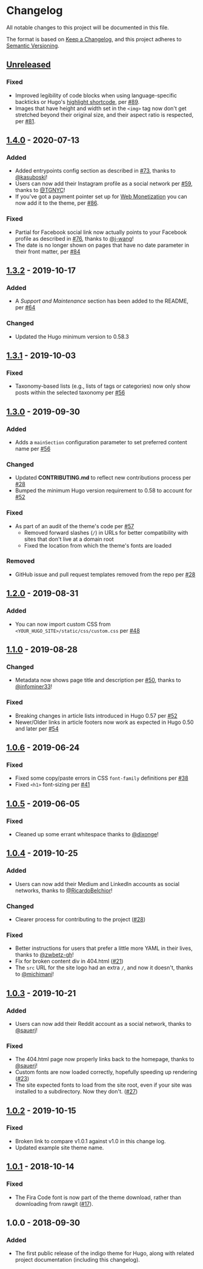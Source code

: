 # Changelog

All notable changes to this project will be documented in this file.

The format is based on [Keep a Changelog](https://keepachangelog.com/en/1.0.0/),
and this project adheres to [Semantic Versioning](https://semver.org/spec/v2.0.0.html).

## [Unreleased]

### Fixed

- Improved legibility of code blocks when using language-specific backticks or Hugo's [highlight shortcode](https://github.com/AngeloStavrow/indigo/issues/89), per [#89](https://github.com/AngeloStavrow/indigo/issues/89).
- Images that have height and width set in the `<img>` tag now don't get stretched beyond their original size, and their aspect ratio is respected, per [#81](https://github.com/AngeloStavrow/indigo/issues/81).

## [1.4.0] - 2020-07-13

### Added

- Added entrypoints config section as described in [#73](https://github.com/AngeloStavrow/indigo/issues/73), thanks to [@kasuboski](https://github.com/kasuboski)!
- Users can now add their Instagram profile as a social network per [#59](https://github.com/AngeloStavrow/indigo/issues/59), thanks to [@TGNYC](https://github.com/TGNYC)!
- If you've got a payment pointer set up for [Web Monetization](https://webmonetization.org/) you can now add it to the theme, per [#86](https://github.com/AngeloStavrow/indigo/issues/86).

### Fixed

- Partial for Facebook social link now actually points to your Facebook profile as described in [#76](https://github.com/AngeloStavrow/indigo/issues/76), thanks to [@j-wang](https://github.com/j-wang)!
- The date is no longer shown on pages that have no date parameter in their front matter, per [#84](https://github.com/AngeloStavrow/indigo/issues/84)

## [1.3.2] - 2019-10-17

### Added

- A _Support and Maintenance_ section has been added to the README, per [#64](https://github.com/AngeloStavrow/indigo/issues/64)

### Changed

- Updated the Hugo minimum version to 0.58.3

## [1.3.1] - 2019-10-03

### Fixed

- Taxonomy-based lists (e.g., lists of tags or categories) now only show posts within the selected taxonomy per [#56](https://github.com/AngeloStavrow/indigo/issues/56)

## [1.3.0] - 2019-09-30

### Added

- Adds a `mainSection` configuration parameter to set preferred content name per [#56](https://github.com/AngeloStavrow/indigo/issues/56)

### Changed

- Updated **CONTRIBUTING.md** to reflect new contributions process per [#28](https://github.com/AngeloStavrow/indigo/issues/28)
- Bumped the minimum Hugo version requirement to 0.58 to account for [#52](https://github.com/AngeloStavrow/indigo/issues/52)

### Fixed

- As part of an audit of the theme's code per [#57](https://github.com/AngeloStavrow/indigo/issues/57)
  - Removed forward slashes (`/`) in URLs for better compatibility with sites that don't live at a domain root
  - Fixed the location from which the theme's fonts are loaded

### Removed

- GitHub issue and pull request templates removed from the repo per [#28](https://github.com/AngeloStavrow/indigo/issues/28)

## [1.2.0] - 2019-08-31

### Added

- You can now import custom CSS from `<YOUR_HUGO_SITE>/static/css/custom.css` per [#48](https://github.com/AngeloStavrow/indigo/issues/48)

## [1.1.0] - 2019-08-28

### Changed

- Metadata now shows page title and description per [#50](https://github.com/AngeloStavrow/indigo/issues/50), thanks to [@infominer33](https://github.com/infominer33)!

### Fixed

- Breaking changes in article lists introduced in Hugo 0.57 per [#52](https://github.com/AngeloStavrow/indigo/issues/52)
- Newer/Older links in article footers now work as expected in Hugo 0.50 and later per [#54](https://github.com/AngeloStavrow/indigo/issues/54)

## [1.0.6] - 2019-06-24

### Fixed

- Fixed some copy/paste errors in CSS `font-family` definitions per [#38](https://github.com/AngeloStavrow/indigo/issues/38)
- Fixed `<h1>` font-sizing per [#41](https://github.com/AngeloStavrow/indigo/issues/41)

## [1.0.5] - 2019-06-05

### Fixed

- Cleaned up some errant whitespace thanks to [@dixonge](https://github.com/dixonge)!

## [1.0.4] - 2019-10-25

### Added

- Users can now add their Medium and LinkedIn accounts as social networks, thanks to [@RicardoBelchior](https://github.com/RicardoBelchior)!

### Changed

- Clearer process for contributing to the project ([#28](https://github.com/AngeloStavrow/indigo/issues/28))

### Fixed

- Better instructions for users that prefer a little more YAML in their lives, thanks to [@zwbetz-gh](https://github.com/zwbetz-gh)!
- Fix for broken content div in 404.html ([#21](https://github.com/AngeloStavrow/indigo/issues/21))
- The `src` URL for the site logo had an extra `/`, and now it doesn't, thanks to [@michimani](https://github.com/michimani)!

## [1.0.3] - 2019-10-21

### Added

- Users can now add their Reddit account as a social network, thanks to [@sauerj](https://github.com/sauerj)!

### Fixed

- The 404.html page now properly links back to the homepage, thanks to [@sauerj](https://github.com/sauerj)!
- Custom fonts are now loaded correctly, hopefully speeding up rendering ([#23](https://github.com/AngeloStavrow/indigo/issues/23))
- The site expected fonts to load from the site root, even if your site was installed to a subdirectory. Now they don't. ([#27](https://github.com/AngeloStavrow/indigo/issues/27))

## [1.0.2] - 2019-10-15

### Fixed

- Broken link to compare v1.0.1 against v1.0 in this change log.
- Updated example site theme name.

## [1.0.1] - 2018-10-14

### Fixed

- The Fira Code font is now part of the theme download, rather than downloading from rawgit ([#17](https://github.com/AngeloStavrow/indigo/issues/17)).

## 1.0.0 - 2018-09-30

### Added

- The first public release of the indigo theme for Hugo, along with related project documentation (including this changelog).

[Unreleased]: https://github.com/AngeloStavrow/indigo/compare/v1.4.0...HEAD
[1.4.0]: https://github.com/AngeloStavrow/indigo/compare/v1.3.2...v1.4.0
[1.3.2]: https://github.com/AngeloStavrow/indigo/compare/v1.3.1...v1.3.2
[1.3.1]: https://github.com/AngeloStavrow/indigo/compare/v1.3.0...v1.3.1
[1.3.0]: https://github.com/AngeloStavrow/indigo/compare/v1.2.0...v1.3.0
[1.2.0]: https://github.com/AngeloStavrow/indigo/compare/v1.1.0...v1.2.0
[1.1.0]: https://github.com/AngeloStavrow/indigo/compare/v1.0.6...v1.1.0
[1.0.6]: https://github.com/AngeloStavrow/indigo/compare/v1.0.5...v1.0.6
[1.0.5]: https://github.com/AngeloStavrow/indigo/compare/v1.0.4...v1.0.5
[1.0.4]: https://github.com/AngeloStavrow/indigo/compare/v1.0.3...v1.0.4
[1.0.3]: https://github.com/AngeloStavrow/indigo/compare/v1.0.2...v1.0.3
[1.0.2]: https://github.com/AngeloStavrow/indigo/compare/v1.0.1...v1.0.2
[1.0.1]: https://github.com/AngeloStavrow/indigo/compare/v1.0...v1.0.1
